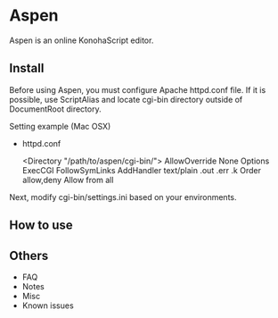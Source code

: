 Aspen
===========

Aspen is an online KonohaScript editor.

Install
----------

Before using Aspen, you must configure Apache httpd.conf file.
If it is possible, use ScriptAlias and locate cgi-bin directory outside of
DocumentRoot directory.

Setting example (Mac OSX)

 * httpd.conf

    <Directory "/path/to/aspen/cgi-bin/">
        AllowOverride None
        Options ExecCGI FollowSymLinks
        AddHandler text/plain .out .err .k
        Order allow,deny
        Allow from all
    </Directory>

Next, modify cgi-bin/settings.ini based on your environments.

How to use
----------

Others
-----------------

* FAQ
* Notes
* Misc
* Known issues
